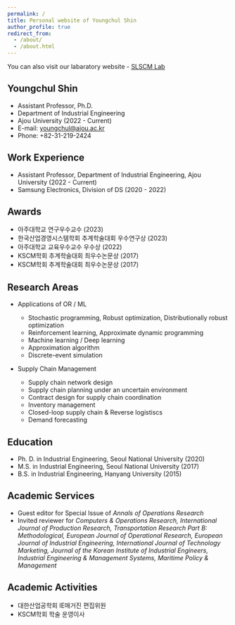 ```yaml
---
permalink: /
title: Personal website of Youngchul Shin
author_profile: true
redirect_from:
  - /about/
  - /about.html
---
```

You can also visit our labaratory website - [SLSCM Lab](https://ycshin.oopy.io/)

## Youngchul Shin
* Assistant Professor, Ph.D.
* Department of Industrial Engineering
* Ajou University (2022 - Current)
* E-mail: youngchul@ajou.ac.kr
* Phone: +82-31-219-2424

## Work Experience
* Assistant Professor, Department of Industrial Engineering, Ajou University (2022 - Current)
* Samsung Electronics, Division of DS (2020 - 2022)

## Awards
* 아주대학교 연구우수교수 (2023)
* 한국산업경영시스템학회 추계학술대회 우수연구상 (2023)
* 아주대학교 교육우수교수 우수상 (2022)
* KSCM학회 추계학술대회 최우수논문상 (2017)
* KSCM학회 추계학술대회 최우수논문상 (2017)

## Research Areas
* Applications of OR / ML
  * Stochastic programming, Robust optimization, Distributionally robust optimization 
  * Reinforcement learning, Approximate dynamic programming
  * Machine learning / Deep learning
  * Approximation algorithm
  * Discrete-event simulation
 
* Supply Chain Management
  * Supply chain network design
  * Supply chain planning under an uncertain environment
  * Contract design for supply chain coordination
  * Inventory management
  * Closed-loop supply chain & Reverse logistiscs 
  * Demand forecasting

 
## Education
* Ph. D. in Industrial Engineering, Seoul National University (2020)
* M.S. in Industrial Engineering, Seoul National University (2017)
* B.S. in Industrial Engineering, Hanyang University (2015)

## Academic Services
* Guest editor for Special Issue of _Annals of Operations Research_
* Invited reviewer for _Computers & Operations Research, International Journal of Production Research, Transportation Research Part B: Methodological, European Journal of Operational Research, European Journal of Industrial Engineering, International Journal of Technology Marketing, Journal of the Korean Institute of Industrial Engineers, Industrial Engineering & Management Systems, Maritime Policy & Management_

## Academic Activities
* 대한산업공학회 IE매거진 편집위원
* KSCM학회 학술 운영이사

